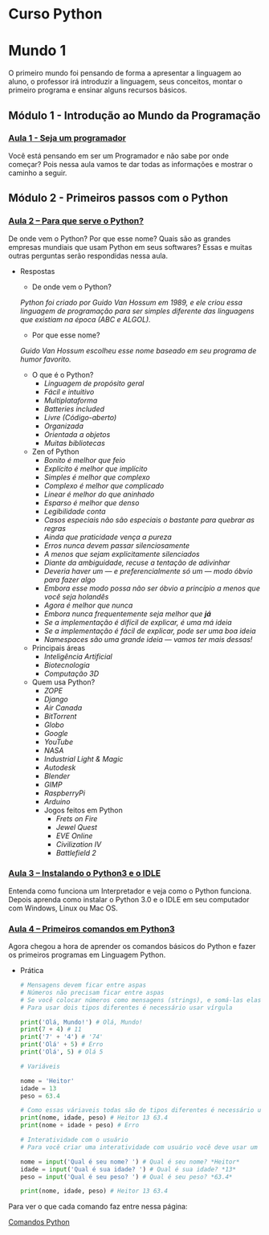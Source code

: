 # Curso Python

# Mundo 1

O primeiro mundo foi pensando de forma a apresentar a linguagem ao aluno, o professor irá introduzir a linguagem, seus conceitos, montar o primeiro programa e ensinar alguns recursos básicos.

## Módulo 1 - Introdução ao Mundo da Programação

### [Aula 1 - Seja um programador](https://www.cursoemvideo.com/course/python-3-mundo-1/aulas/introducao-ao-mundo-da-programacao-3/modulos/seja-um-programador/)

Você está pensando em ser um Programador e não sabe por onde começar? Pois nessa aula vamos te dar todas as informações e mostrar o caminho a seguir.

## Módulo 2 - Primeiros passos com o Python

### [Aula 2 – Para que serve o Python?](https://www.cursoemvideo.com/course/python-3-mundo-1/aulas/primeiros-passos-com-o-python/modulos/para-que-serve-o-python/)

De onde vem o Python? Por que esse nome? Quais são as grandes empresas mundiais que usam Python em seus softwares? Essas e muitas outras perguntas serão respondidas nessa aula.

- Respostas
    - De onde vem o Python?

    *Python foi criado por Guido Van Hossum em 1989, e ele criou essa linguagem de programação para ser simples diferente das linguagens que existiam na época (ABC e ALGOL).*

    - Por que esse nome?

    *Guido Van Hossum escolheu esse nome baseado em seu programa de humor favorito.*

    - O que é o Python?
        - *Linguagem de propósito geral*
        - *Fácil e intuitivo*
        - *Multiplataforma*
        - *Batteries included*
        - *Livre (Código-aberto)*
        - *Organizada*
        - *Orientada a objetos*
        - *Muitas bibliotecas*
    - Zen of Python
        - *Bonito é melhor que feio*
        - *Explícito é melhor que implícito*
        - *Simples é melhor que complexo*
        - *Complexo é melhor que complicado*
        - *Linear é melhor do que aninhado*
        - *Esparso é melhor que denso*
        - *Legibilidade conta*
        - *Casos especiais não são especiais o bastante para quebrar as regras*
        - *Ainda que praticidade vença a pureza*
        - *Erros nunca devem passar silenciosamente*
        - *A menos que sejam explicitamente silenciados*
        - *Diante da ambiguidade, recuse a tentação de adivinhar*
        - *Deveria haver um — e preferencialmente só um — modo óbvio para fazer algo*
        - *Embora esse modo possa não ser óbvio a princípio a menos que você seja holandês*
        - *Agora é melhor que nunca*
        - *Embora nunca frequentemente seja melhor que **já***
        - *Se a implementação é difícil de explicar, é uma má ideia*
        - *Se a implementação é fácil de explicar, pode ser uma boa ideia*
        - *Namespaces são uma grande ideia — vamos ter mais dessas!*
    - Principais áreas
        - *Inteligência Artificial*
        - *Biotecnologia*
        - *Computação 3D*
    - Quem usa Python?
        - *ZOPE*
        - *Django*
        - *Air Canada*
        - *BitTorrent*
        - *Globo*
        - *Google*
        - *YouTube*
        - *NASA*
        - *Industrial Light & Magic*
        - *Autodesk*
        - *Blender*
        - *GIMP*
        - *RaspberryPi*
        - *Arduino*
        - Jogos feitos em Python
            - *Frets on Fire*
            - *Jewel Quest*
            - *EVE Online*
            - *Civilization IV*
            - *Battlefield 2*

### [Aula 3 – Instalando o Python3 e o IDLE](https://www.cursoemvideo.com/course/python-3-mundo-1/aulas/primeiros-passos-com-o-python/modulos/instalando-o-python3-e-o-idle/)

Entenda como funciona um Interpretador e veja como o Python funciona. Depois aprenda como instalar o Python 3.0 e o IDLE em seu computador com Windows, Linux ou Mac OS.

### [Aula 4 – Primeiros comandos em Python3](https://www.cursoemvideo.com/course/python-3-mundo-1/aulas/primeiros-passos-com-o-python/modulos/primeiros-comandos-em-python3/)

Agora chegou a hora de aprender os comandos básicos do Python e fazer os primeiros programas em Linguagem Python.

- Prática

    ```python
    # Mensagens devem ficar entre aspas
    # Números não precisam ficar entre aspas
    # Se você colocar números como mensagens (strings), e somá-las elas irão se juntar
    # Para usar dois tipos diferentes é necessário usar vírgula

    print('Olá, Mundo!') # Olá, Mundo!
    print(7 + 4) # 11
    print('7' + '4') # '74'
    print('Olá' + 5) # Erro
    print('Olá', 5) # Olá 5

    # Variáveis

    nome = 'Heitor'
    idade = 13
    peso = 63.4

    # Como essas váriaveis todas são de tipos diferentes é necessário usar vírgula para mostrar na tela
    print(nome, idade, peso) # Heitor 13 63.4
    print(nome + idade + peso) # Erro

    # Interatividade com o usuário
    # Para você criar uma interatividade com usuário você deve usar um comando, chamado "input"

    nome = input('Qual é seu nome? ') # Qual é seu nome? *Heitor*
    idade = input('Qual é sua idade? ') # Qual é sua idade? *13*
    peso = input('Qual é seu peso? ') # Qual é seu peso? *63.4*

    print(nome, idade, peso) # Heitor 13 63.4
    ```

Para ver o que cada comando faz entre nessa página:

[Comandos Python](https://github.com/HeitorAugustoLN/python-course/blob/master/COMANDOS.md)
